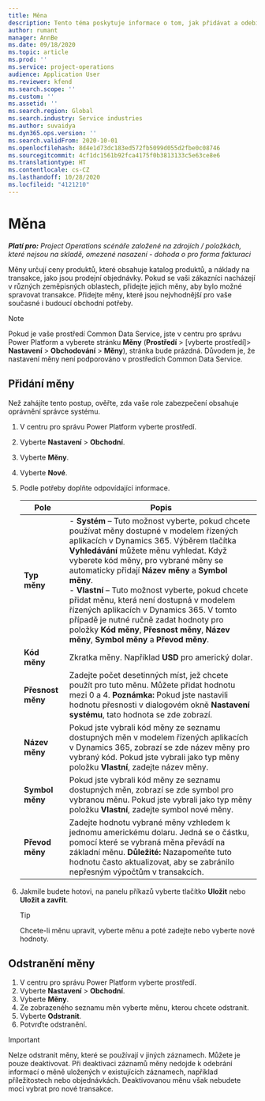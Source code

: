 ```yaml
---
title: Měna
description: Tento téma poskytuje informace o tom, jak přidávat a odebírat typy měn v Project Operations.
author: rumant
manager: AnnBe
ms.date: 09/18/2020
ms.topic: article
ms.prod: ''
ms.service: project-operations
audience: Application User
ms.reviewer: kfend
ms.search.scope: ''
ms.custom: ''
ms.assetid: ''
ms.search.region: Global
ms.search.industry: Service industries
ms.author: suvaidya
ms.dyn365.ops.version: ''
ms.search.validFrom: 2020-10-01
ms.openlocfilehash: 8d4e1d73dc183ed572fb5099d055d2fbe0c08746
ms.sourcegitcommit: 4cf1dc1561b92fca4175f0b3813133c5e63ce8e6
ms.translationtype: HT
ms.contentlocale: cs-CZ
ms.lasthandoff: 10/28/2020
ms.locfileid: "4121210"
---
```

# <a name="currency"></a>Měna

_**Platí pro:** Project Operations scénáře založené na zdrojích / položkách, které nejsou na skladě, omezené nasazení - dohoda o pro forma fakturaci_

Měny určují ceny produktů, které obsahuje katalog produktů, a náklady na transakce, jako jsou prodejní objednávky. Pokud se vaši zákazníci nacházejí v různých zeměpisných oblastech, přidejte jejich měny, aby bylo možné spravovat transakce. Přidejte měny, které jsou nejvhodnější pro vaše současné i budoucí obchodní potřeby.  

> [!NOTE]
> Pokud je vaše prostředí Common Data Service, jste v centru pro správu Power Platform a vyberete stránku **Měny** (**Prostředí** > [vyberte prostředí]> **Nastavení** > **Obchodování** > **Měny**), stránka bude prázdná. Důvodem je, že nastavení měny není podporováno v prostředích Common Data Service.

## <a name="add-a-currency"></a>Přidání měny  
Než zahájíte tento postup, ověřte, zda vaše role zabezpečení obsahuje oprávnění správce systému. 

1. V centru pro správu Power Platform vyberte prostředí. 
2. Vyberte **Nastavení** > **Obchodní**.
3. Vyberte **Měny**.  
4. Vyberte **Nové**.  
5. Podle potřeby doplňte odpovídající informace.  


   |          Pole          |                                                                                                                                                                                                                                                                                                                                                                            Popis                                                                                                                                                                                                                                                                                                                                                                            |
   |-------------------------|-------------------------------------------------------------------------------------------------------------------------------------------------------------------------------------------------------------------------------------------------------------------------------------------------------------------------------------------------------------------------------------------------------------------------------------------------------------------------------------------------------------------------------------------------------------------------------------------------------------------------------------------------------------------------------------------------------------------------------------------------------------------|
   |    **Typ měny**    | - **Systém** – Tuto možnost vyberte, pokud chcete používat měny dostupné v modelem řízených aplikacích v Dynamics 365. Výběrem tlačítka **Vyhledávání** můžete měnu vyhledat. Když vyberete kód měny, pro vybrané měny se automaticky přidají **Název měny** a **Symbol měny**.<br />- **Vlastní** – Tuto možnost vyberte, pokud chcete přidat měnu, která není dostupná v modelem řízených aplikacích v Dynamics 365. V tomto případě je nutné ručně zadat hodnoty pro položky **Kód měny**, **Přesnost měny**, **Název měny**, **Symbol měny** a **Převod měny**. |
   |    **Kód měny**    |                                                                                                                                                                                                                                                                                                                                            Zkratka měny. Například **USD** pro americký dolar.                                                                                                                                                                                                                                                                                                                                            |
   | **Přesnost měny**  |                                                                                                                                                                                  Zadejte počet desetinných míst, jež chcete použít pro tuto měnu.  Můžete přidat hodnotu mezi 0 a 4. **Poznámka:** Pokud jste nastavili hodnotu přesnosti v dialogovém okně **Nastavení systému**, tato hodnota se zde zobrazí.                                                                                                                                                                                  |
   |    **Název měny**    |                                                                                                                                                                                                                                         Pokud jste vybrali kód měny ze seznamu dostupných měn v modelem řízených aplikacích v Dynamics 365, zobrazí se zde název měny pro vybraný kód. Pokud jste vybrali jako typ měny položku **Vlastní**, zadejte název měny.                                                                                                                                                                                                                                          |
   |   **Symbol měny**   |                                                                                                                                                                                                                                                                      Pokud jste vybrali kód měny ze seznamu dostupných měn, zobrazí se zde symbol pro vybranou měnu. Pokud jste vybrali jako typ měny položku **Vlastní**, zadejte symbol nové měny.                                                                                                                                                                                                                                                                       |
   | **Převod měny** |                                                                                                                                                                                                                                     Zadejte hodnotu vybrané měny vzhledem k jednomu americkému dolaru. Jedná se o částku, pomocí které se vybraná měna převádí na základní měnu. **Důležité:** Nazapomeňte tuto hodnotu často aktualizovat, aby se zabránilo nepřesným výpočtům v transakcích.                                                                                                                                                                                                                                      |


6. Jakmile budete hotovi, na panelu příkazů vyberte tlačítko **Uložit** nebo **Uložit a zavřít**.  

   > [!TIP]
   >  Chcete-li měnu upravit, vyberte měnu a poté zadejte nebo vyberte nové hodnoty.  

## <a name="delete-a-currency"></a>Odstranění měny  

1. V centru pro správu Power Platform vyberte prostředí. 
2. Vyberte **Nastavení** > **Obchodní**.
3. Vyberte **Měny**.  
4. Ze zobrazeného seznamu měn vyberte měnu, kterou chcete odstranit.  
5. Vyberte **Odstranit**.  
6. Potvrďte odstranění.  

> [!IMPORTANT]
>  Nelze odstranit měny, které se používají v jiných záznamech. Můžete je pouze deaktivovat. Při deaktivaci záznamů měny nedojde k odebrání informací o měně uložených v existujících záznamech, například příležitostech nebo objednávkách. Deaktivovanou měnu však nebudete moci vybrat pro nové transakce.  
